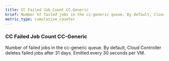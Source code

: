 ```yaml
---
title: CC Failed Job Count CC-Generic
brief: Number of failed jobs in the cc-generic queue. By default, Cloud Controller deletes failed jobs after 31 days. Emitted every 30 seconds per VM.
metric_type: cumulative_counter
---
```


### CC Failed Job Count CC-Generic

Number of failed jobs in the cc-generic queue. By default, Cloud Controller deletes failed jobs after 31 days. Emitted every 30 seconds per VM.